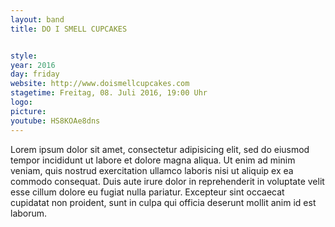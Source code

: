 ```yaml
---
layout: band
title: DO I SMELL CUPCAKES


style:
year: 2016
day: friday
website: http://www.doismellcupcakes.com
stagetime: Freitag, 08. Juli 2016, 19:00 Uhr
logo:
picture:
youtube: HS8KOAe8dns
---
```

Lorem ipsum dolor sit amet, consectetur adipisicing elit, sed do eiusmod
tempor incididunt ut labore et dolore magna aliqua. Ut enim ad minim veniam,
quis nostrud exercitation ullamco laboris nisi ut aliquip ex ea commodo
consequat. Duis aute irure dolor in reprehenderit in voluptate velit esse
cillum dolore eu fugiat nulla pariatur. Excepteur sint occaecat cupidatat non
proident, sunt in culpa qui officia deserunt mollit anim id est laborum.
